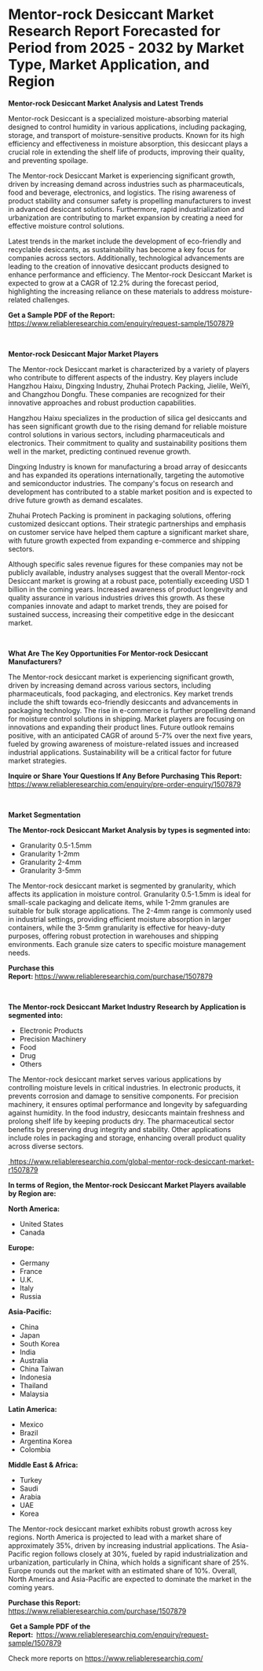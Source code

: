 <p><h1>Mentor-rock Desiccant Market Research Report Forecasted for Period from 2025 -  2032 by Market Type, Market Application, and Region</h1></p><p><strong>Mentor-rock Desiccant Market Analysis and Latest Trends</strong></p>
<p><p>Mentor-rock Desiccant is a specialized moisture-absorbing material designed to control humidity in various applications, including packaging, storage, and transport of moisture-sensitive products. Known for its high efficiency and effectiveness in moisture absorption, this desiccant plays a crucial role in extending the shelf life of products, improving their quality, and preventing spoilage.</p><p>The Mentor-rock Desiccant Market is experiencing significant growth, driven by increasing demand across industries such as pharmaceuticals, food and beverage, electronics, and logistics. The rising awareness of product stability and consumer safety is propelling manufacturers to invest in advanced desiccant solutions. Furthermore, rapid industrialization and urbanization are contributing to market expansion by creating a need for effective moisture control solutions.</p><p>Latest trends in the market include the development of eco-friendly and recyclable desiccants, as sustainability has become a key focus for companies across sectors. Additionally, technological advancements are leading to the creation of innovative desiccant products designed to enhance performance and efficiency. The Mentor-rock Desiccant Market is expected to grow at a CAGR of 12.2% during the forecast period, highlighting the increasing reliance on these materials to address moisture-related challenges.</p></p>
<p><strong>Get a Sample PDF of the Report:&nbsp;</strong> <a href="https://www.reliableresearchiq.com/enquiry/request-sample/1507879?utm_campaign=3296&utm_medium=2&utm_source=Github&utm_content=ia&utm_term=23032025&utm_id=mentor-rock-desiccant">https://www.reliableresearchiq.com/enquiry/request-sample/1507879</a></p>
<p>&nbsp;</p>
<p><strong>Mentor-rock Desiccant Major Market Players</strong></p>
<p><p>The Mentor-rock Desiccant market is characterized by a variety of players who contribute to different aspects of the industry. Key players include Hangzhou Haixu, Dingxing Industry, Zhuhai Protech Packing, Jielile, WeiYi, and Changzhou Dongfu. These companies are recognized for their innovative approaches and robust production capabilities.</p><p>Hangzhou Haixu specializes in the production of silica gel desiccants and has seen significant growth due to the rising demand for reliable moisture control solutions in various sectors, including pharmaceuticals and electronics. Their commitment to quality and sustainability positions them well in the market, predicting continued revenue growth.</p><p>Dingxing Industry is known for manufacturing a broad array of desiccants and has expanded its operations internationally, targeting the automotive and semiconductor industries. The company's focus on research and development has contributed to a stable market position and is expected to drive future growth as demand escalates.</p><p>Zhuhai Protech Packing is prominent in packaging solutions, offering customized desiccant options. Their strategic partnerships and emphasis on customer service have helped them capture a significant market share, with future growth expected from expanding e-commerce and shipping sectors.</p><p>Although specific sales revenue figures for these companies may not be publicly available, industry analyses suggest that the overall Mentor-rock Desiccant market is growing at a robust pace, potentially exceeding USD 1 billion in the coming years. Increased awareness of product longevity and quality assurance in various industries drives this growth. As these companies innovate and adapt to market trends, they are poised for sustained success, increasing their competitive edge in the desiccant market.</p></p>
<p>&nbsp;</p>
<p><strong>What Are The Key Opportunities For Mentor-rock Desiccant Manufacturers?</strong></p>
<p><p>The Mentor-rock desiccant market is experiencing significant growth, driven by increasing demand across various sectors, including pharmaceuticals, food packaging, and electronics. Key market trends include the shift towards eco-friendly desiccants and advancements in packaging technology. The rise in e-commerce is further propelling demand for moisture control solutions in shipping. Market players are focusing on innovations and expanding their product lines. Future outlook remains positive, with an anticipated CAGR of around 5-7% over the next five years, fueled by growing awareness of moisture-related issues and increased industrial applications. Sustainability will be a critical factor for future market strategies.</p></p>
<p><strong>Inquire or Share Your Questions If Any Before Purchasing This Report:</strong> <a href="https://www.reliableresearchiq.com/enquiry/pre-order-enquiry/1507879?utm_campaign=3296&utm_medium=2&utm_source=Github&utm_content=ia&utm_term=23032025&utm_id=mentor-rock-desiccant">https://www.reliableresearchiq.com/enquiry/pre-order-enquiry/1507879</a></p>
<p>&nbsp;</p>
<p><strong>Market Segmentation</strong></p>
<p><strong>The Mentor-rock Desiccant Market Analysis by types is segmented into:</strong></p>
<p><ul><li>Granularity 0.5-1.5mm</li><li>Granularity 1-2mm</li><li>Granularity 2-4mm</li><li>Granularity 3-5mm</li></ul></p>
<p><p>The Mentor-rock desiccant market is segmented by granularity, which affects its application in moisture control. Granularity 0.5-1.5mm is ideal for small-scale packaging and delicate items, while 1-2mm granules are suitable for bulk storage applications. The 2-4mm range is commonly used in industrial settings, providing efficient moisture absorption in larger containers, while the 3-5mm granularity is effective for heavy-duty purposes, offering robust protection in warehouses and shipping environments. Each granule size caters to specific moisture management needs.</p></p>
<p><strong>Purchase this Report:&nbsp;</strong><a href="https://www.reliableresearchiq.com/purchase/1507879?utm_campaign=3296&utm_medium=2&utm_source=Github&utm_content=ia&utm_term=23032025&utm_id=mentor-rock-desiccant">https://www.reliableresearchiq.com/purchase/1507879</a></p>
<p>&nbsp;</p>
<p><strong>The Mentor-rock Desiccant Market Industry Research by Application is segmented into:</strong></p>
<p><ul><li>Electronic Products</li><li>Precision Machinery</li><li>Food</li><li>Drug</li><li>Others</li></ul></p>
<p><p>The Mentor-rock desiccant market serves various applications by controlling moisture levels in critical industries. In electronic products, it prevents corrosion and damage to sensitive components. For precision machinery, it ensures optimal performance and longevity by safeguarding against humidity. In the food industry, desiccants maintain freshness and prolong shelf life by keeping products dry. The pharmaceutical sector benefits by preserving drug integrity and stability. Other applications include roles in packaging and storage, enhancing overall product quality across diverse sectors.</p></p>
<p><a href="https://www.reliableresearchiq.com/global-mentor-rock-desiccant-market-r1507879?utm_campaign=3296&utm_medium=2&utm_source=Github&utm_content=ia&utm_term=23032025&utm_id=mentor-rock-desiccant">&nbsp;https://www.reliableresearchiq.com/global-mentor-rock-desiccant-market-r1507879</a></p>
<p><strong>In terms of Region, the Mentor-rock Desiccant Market Players available by Region are:</strong></p>
<p>
    <p> <strong> North America: </strong>
        <ul>
            <li>United States</li>
            <li>Canada</li>
        </ul>
        </p> 
    <p> <strong> Europe: </strong>
        <ul>
            <li>Germany</li>
            <li>France</li>
            <li>U.K.</li>
            <li>Italy</li>
            <li>Russia</li>
        </ul>
        </p> 
    <p> <strong> Asia-Pacific: </strong>
        <ul>
            <li>China</li>
            <li>Japan</li>
            <li>South Korea</li>
            <li>India</li>
            <li>Australia</li>
            <li>China Taiwan</li>
            <li>Indonesia</li>
            <li>Thailand</li>
            <li>Malaysia</li>
        </ul>
        </p> 
    <p> <strong> Latin America: </strong>
        <ul>
            <li>Mexico</li>
            <li>Brazil</li>
            <li>Argentina Korea</li>
            <li>Colombia</li>
        </ul>
        </p> 
    <p> <strong> Middle East & Africa: </strong>
        <ul>
            <li>Turkey</li>
            <li>Saudi</li>
            <li>Arabia</li>
            <li>UAE</li>
            <li>Korea</li>
        </ul>
    </p>
    </p>
<p><p>The Mentor-rock desiccant market exhibits robust growth across key regions. North America is projected to lead with a market share of approximately 35%, driven by increasing industrial applications. The Asia-Pacific region follows closely at 30%, fueled by rapid industrialization and urbanization, particularly in China, which holds a significant share of 25%. Europe rounds out the market with an estimated share of 10%. Overall, North America and Asia-Pacific are expected to dominate the market in the coming years.</p></p>
<p><strong>Purchase this Report: </strong><a href="https://www.reliableresearchiq.com/purchase/1507879?utm_campaign=3296&utm_medium=2&utm_source=Github&utm_content=ia&utm_term=23032025&utm_id=mentor-rock-desiccant">https://www.reliableresearchiq.com/purchase/1507879</a></p>
<p>&nbsp;<strong>Get a Sample PDF of the Report:&nbsp;&nbsp;</strong><a href="https://www.reliableresearchiq.com/enquiry/request-sample/1507879?utm_campaign=3296&utm_medium=2&utm_source=Github&utm_content=ia&utm_term=23032025&utm_id=mentor-rock-desiccant">https://www.reliableresearchiq.com/enquiry/request-sample/1507879</a></p>
<p><strong></strong></p>
<p>Check more reports on <a href="https://www.reliableresearchiq.com/?utm_campaign=3296&utm_medium=2&utm_source=Github&utm_content=ia&utm_term=23032025&utm_id=mentor-rock-desiccant">https://www.reliableresearchiq.com/</a></p>
